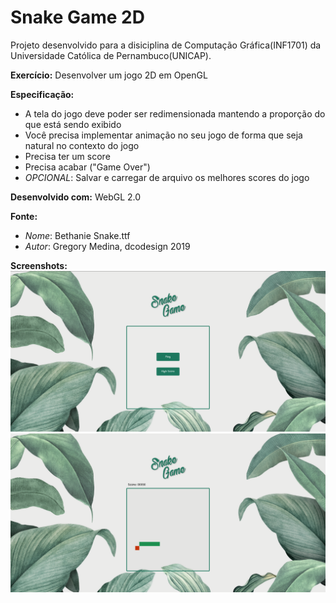 # Snake Game 2D

Projeto desenvolvido para a disiciplina de Computação Gráfica(INF1701) da Universidade Católica de Pernambuco(UNICAP).

**Exercício:** Desenvolver um jogo 2D em OpenGL

**Especificação:**

- A tela do jogo deve poder ser redimensionada mantendo a proporção do que está sendo exibido
- Você precisa implementar animação no seu jogo de forma que seja natural no contexto do jogo
- Precisa ter um score
- Precisa acabar ("Game Over")
- _OPCIONAL​_: Salvar e carregar de arquivo os melhores scores do jogo

**Desenvolvido com:** WebGL 2.0

**Fonte:**

- _Nome_: Bethanie Snake.ttf
- _Autor_: Gregory Medina, dcodesign 2019

**Screenshots:**
![alt text](.github/screenshot1.png)
![alt text](.github/screenshot2.png)
